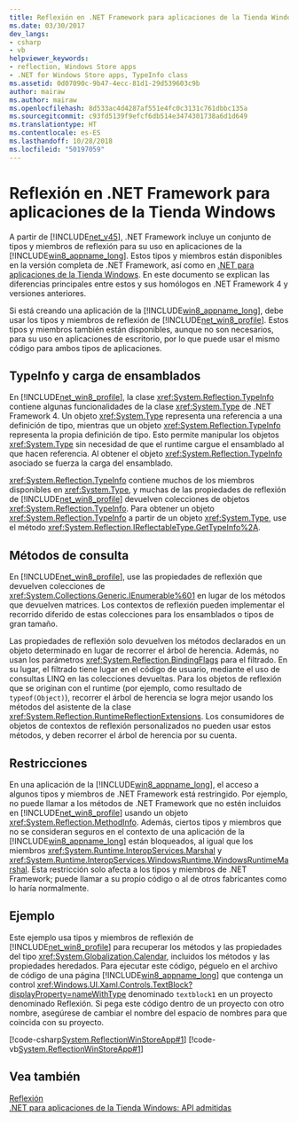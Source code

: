 ```yaml
---
title: Reflexión en .NET Framework para aplicaciones de la Tienda Windows
ms.date: 03/30/2017
dev_langs:
- csharp
- vb
helpviewer_keywords:
- reflection, Windows Store apps
- .NET for Windows Store apps, TypeInfo class
ms.assetid: 0d07090c-9b47-4ecc-81d1-29d539603c9b
author: mairaw
ms.author: mairaw
ms.openlocfilehash: 8d533ac4d4287af551e4fc0c3131c761dbbc135a
ms.sourcegitcommit: c93fd5139f9efcf6db514e3474301738a6d1d649
ms.translationtype: HT
ms.contentlocale: es-ES
ms.lasthandoff: 10/28/2018
ms.locfileid: "50197059"
---
```

# <a name="reflection-in-the-net-framework-for-windows-store-apps"></a>Reflexión en .NET Framework para aplicaciones de la Tienda Windows
A partir de [!INCLUDE[net_v45](../../../includes/net-v45-md.md)], .NET Framework incluye un conjunto de tipos y miembros de reflexión para su uso en aplicaciones de la [!INCLUDE[win8_appname_long](../../../includes/win8-appname-long-md.md)]. Estos tipos y miembros están disponibles en la versión completa de .NET Framework, así como en [.NET para aplicaciones de la Tienda Windows](https://go.microsoft.com/fwlink/?LinkID=225700). En este documento se explican las diferencias principales entre estos y sus homólogos en .NET Framework 4 y versiones anteriores.  
  
 Si está creando una aplicación de la [!INCLUDE[win8_appname_long](../../../includes/win8-appname-long-md.md)], debe usar los tipos y miembros de reflexión de [!INCLUDE[net_win8_profile](../../../includes/net-win8-profile-md.md)]. Estos tipos y miembros también están disponibles, aunque no son necesarios, para su uso en aplicaciones de escritorio, por lo que puede usar el mismo código para ambos tipos de aplicaciones.  
  
## <a name="typeinfo-and-assembly-loading"></a>TypeInfo y carga de ensamblados  
 En [!INCLUDE[net_win8_profile](../../../includes/net-win8-profile-md.md)], la clase <xref:System.Reflection.TypeInfo> contiene algunas funcionalidades de la clase <xref:System.Type> de .NET Framework 4. Un objeto <xref:System.Type> representa una referencia a una definición de tipo, mientras que un objeto <xref:System.Reflection.TypeInfo> representa la propia definición de tipo. Esto permite manipular los objetos <xref:System.Type> sin necesidad de que el runtime cargue el ensamblado al que hacen referencia. Al obtener el objeto <xref:System.Reflection.TypeInfo> asociado se fuerza la carga del ensamblado.  
  
 <xref:System.Reflection.TypeInfo> contiene muchos de los miembros disponibles en <xref:System.Type>, y muchas de las propiedades de reflexión de [!INCLUDE[net_win8_profile](../../../includes/net-win8-profile-md.md)] devuelven colecciones de objetos <xref:System.Reflection.TypeInfo>. Para obtener un objeto <xref:System.Reflection.TypeInfo> a partir de un objeto <xref:System.Type>, use el método <xref:System.Reflection.IReflectableType.GetTypeInfo%2A>.  
  
## <a name="query-methods"></a>Métodos de consulta  
 En [!INCLUDE[net_win8_profile](../../../includes/net-win8-profile-md.md)], use las propiedades de reflexión que devuelven colecciones de <xref:System.Collections.Generic.IEnumerable%601> en lugar de los métodos que devuelven matrices. Los contextos de reflexión pueden implementar el recorrido diferido de estas colecciones para los ensamblados o tipos de gran tamaño.  
  
 Las propiedades de reflexión solo devuelven los métodos declarados en un objeto determinado en lugar de recorrer el árbol de herencia. Además, no usan los parámetros <xref:System.Reflection.BindingFlags> para el filtrado. En su lugar, el filtrado tiene lugar en el código de usuario, mediante el uso de consultas LINQ en las colecciones devueltas. Para los objetos de reflexión que se originan con el runtime (por ejemplo, como resultado de `typeof(Object)`), recorrer el árbol de herencia se logra mejor usando los métodos del asistente de la clase <xref:System.Reflection.RuntimeReflectionExtensions>. Los consumidores de objetos de contextos de reflexión personalizados no pueden usar estos métodos, y deben recorrer el árbol de herencia por su cuenta.  
  
## <a name="restrictions"></a>Restricciones  
 En una aplicación de la [!INCLUDE[win8_appname_long](../../../includes/win8-appname-long-md.md)], el acceso a algunos tipos y miembros de .NET Framework está restringido. Por ejemplo, no puede llamar a los métodos de .NET Framework que no estén incluidos en [!INCLUDE[net_win8_profile](../../../includes/net-win8-profile-md.md)] usando un objeto <xref:System.Reflection.MethodInfo>. Además, ciertos tipos y miembros que no se consideran seguros en el contexto de una aplicación de la [!INCLUDE[win8_appname_long](../../../includes/win8-appname-long-md.md)] están bloqueados, al igual que los miembros <xref:System.Runtime.InteropServices.Marshal> y <xref:System.Runtime.InteropServices.WindowsRuntime.WindowsRuntimeMarshal>. Esta restricción solo afecta a los tipos y miembros de .NET Framework; puede llamar a su propio código o al de otros fabricantes como lo haría normalmente.  
  
## <a name="example"></a>Ejemplo  
 Este ejemplo usa tipos y miembros de reflexión de [!INCLUDE[net_win8_profile](../../../includes/net-win8-profile-md.md)] para recuperar los métodos y las propiedades del tipo <xref:System.Globalization.Calendar>, incluidos los métodos y las propiedades heredados. Para ejecutar este código, péguelo en el archivo de código de una página [!INCLUDE[win8_appname_long](../../../includes/win8-appname-long-md.md)] que contenga un control <xref:Windows.UI.Xaml.Controls.TextBlock?displayProperty=nameWithType> denominado `textblock1` en un proyecto denominado Reflexión. Si pega este código dentro de un proyecto con otro nombre, asegúrese de cambiar el nombre del espacio de nombres para que coincida con su proyecto.  
  
 [!code-csharp[System.ReflectionWinStoreApp#1](../../../samples/snippets/csharp/VS_Snippets_CLR_System/system.reflectionwinstoreapp/cs/mainpage.xaml.cs#1)]
 [!code-vb[System.ReflectionWinStoreApp#1](../../../samples/snippets/visualbasic/VS_Snippets_CLR_System/system.reflectionwinstoreapp/vb/mainpage.xaml.vb#1)]  
  
## <a name="see-also"></a>Vea también  
 [Reflexión](../../../docs/framework/reflection-and-codedom/reflection.md)  
 [.NET para aplicaciones de la Tienda Windows: API admitidas](https://go.microsoft.com/fwlink/?LinkID=225700)
